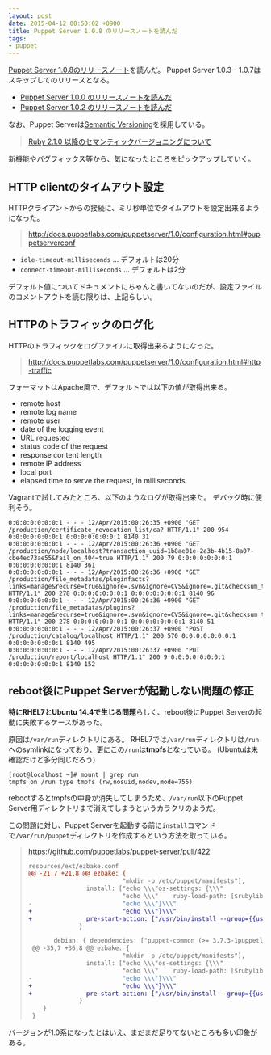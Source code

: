 ```yaml
---
layout: post
date: 2015-04-12 00:50:02 +0900
title: Puppet Server 1.0.8 のリリースノートを読んだ
tags:
- puppet
---
```

[Puppet Server 1.0.8のリリースノート](https://docs.puppetlabs.com/puppetserver/1.0/release_notes.html#puppet-server-108)を読んだ。
Puppet Server 1.0.3 - 1.0.7はスキップしてのリリースとなる。

- [Puppet Server 1.0.0 のリリースノートを読んだ](/2015/02/11/puppet-server-release-note-100/)
- [Puppet Server 1.0.2 のリリースノートを読んだ](/2015/02/12/puppet-server-release-note-102/)

なお、Puppet Serverは[Semantic Versioning](http://semver.org)を採用している。

> [Ruby 2.1.0 以降のセマンティックバージョニングについて](https://www.ruby-lang.org/ja/news/2013/12/21/ruby-version-policy-changes-with-2-1-0/)

新機能やバグフィックス等から、気になったところをピックアップしていく。

HTTP clientのタイムアウト設定
---

HTTPクライアントからの接続に、ミリ秒単位でタイムアウトを設定出来るようになった。

> http://docs.puppetlabs.com/puppetserver/1.0/configuration.html#puppetserverconf

- `idle-timeout-milliseconds` ... デフォルトは20分
- `connect-timeout-milliseconds` ... デフォルトは2分

デフォルト値についてドキュメントにちゃんと書いてないのだが、設定ファイルのコメントアウトを読む限りは、上記らしい。

HTTPのトラフィックのログ化
---

HTTPのトラフィックをログファイルに取得出来るようになった。

> http://docs.puppetlabs.com/puppetserver/1.0/configuration.html#http-traffic

フォーマットはApache風で、デフォルトでは以下の値が取得出来る。

- remote host
- remote log name
- remote user
- date of the logging event
- URL requested
- status code of the request
- response content length
- remote IP address
- local port
- elapsed time to serve the request, in milliseconds

Vagrantで試してみたところ、以下のようなログが取得出来た。
デバッグ時に便利そう。

```
0:0:0:0:0:0:0:1 - - - 12/Apr/2015:00:26:35 +0900 "GET /production/certificate_revocation_list/ca? HTTP/1.1" 200 954 0:0:0:0:0:0:0:1 0:0:0:0:0:0:0:1 8140 31
0:0:0:0:0:0:0:1 - - - 12/Apr/2015:00:26:36 +0900 "GET /production/node/localhost?transaction_uuid=1b8ae01e-2a3b-4b15-8a07-cbe4ec73ae55&fail_on_404=true HTTP/1.1" 200 79 0:0:0:0:0:0:0:1 0:0:0:0:0:0:0:1 8140 361
0:0:0:0:0:0:0:1 - - - 12/Apr/2015:00:26:36 +0900 "GET /production/file_metadatas/pluginfacts?links=manage&recurse=true&ignore=.svn&ignore=CVS&ignore=.git&checksum_type=md5 HTTP/1.1" 200 278 0:0:0:0:0:0:0:1 0:0:0:0:0:0:0:1 8140 96
0:0:0:0:0:0:0:1 - - - 12/Apr/2015:00:26:36 +0900 "GET /production/file_metadatas/plugins?links=manage&recurse=true&ignore=.svn&ignore=CVS&ignore=.git&checksum_type=md5 HTTP/1.1" 200 278 0:0:0:0:0:0:0:1 0:0:0:0:0:0:0:1 8140 51
0:0:0:0:0:0:0:1 - - - 12/Apr/2015:00:26:37 +0900 "POST /production/catalog/localhost HTTP/1.1" 200 570 0:0:0:0:0:0:0:1 0:0:0:0:0:0:0:1 8140 495
0:0:0:0:0:0:0:1 - - - 12/Apr/2015:00:26:37 +0900 "PUT /production/report/localhost HTTP/1.1" 200 9 0:0:0:0:0:0:0:1 0:0:0:0:0:0:0:1 8140 152
```

reboot後にPuppet Serverが起動しない問題の修正
---

**特にRHEL7とUbuntu 14.4で生じる問題**らしく、reboot後にPuppet Serverの起動に失敗するケースがあった。

原因は`/var/run`ディレクトリにある。
RHEL7では`/var/run`ディレクトリは`/run`へのsymlinkになっており、更にこの`/run`は**tmpfs**となっている。 (Ubuntuは未確認だけど多分同じだろう)

```shell-session
[root@localhost ~]# mount | grep run
tmpfs on /run type tmpfs (rw,nosuid,nodev,mode=755)
```

rebootするとtmpfsの中身が消失してしまうため、`/var/run`以下のPuppet Server用ディレクトリまで消えてしまうというカラクリのようだ。

この問題に対し、Puppet Serverを起動する前に`install`コマンドで`/var/run/puppet`ディレクトリを作成するという方法を取っている。

> https://github.com/puppetlabs/puppet-server/pull/422
>
> ```diff
> resources/ext/ezbake.conf
> @@ -21,7 +21,8 @@ ezbake: {
>                           "mkdir -p /etc/puppet/manifests"],
>                 install: ["echo \\\"os-settings: {\\\"                         > $DESTDIR/$projconfdir/conf.d/os-settings.conf",
>                           "echo \\\"    ruby-load-path: [$rubylibdir]\\\"      >> $DESTDIR/$projconfdir/conf.d/os-settings.conf",
> -                         "echo \\\"}\\\"                                      >> $DESTDIR/$projconfdir/conf.d/os-settings.conf" ]
> +                         "echo \\\"}\\\"                                      >> $DESTDIR/$projconfdir/conf.d/os-settings.conf" ],
> +               pre-start-action: ["/usr/bin/install --group={{user}} --owner={{user}} -d /var/run/puppet"]
>               }
>
>        debian: { dependencies: ["puppet-common (>= 3.7.3-1puppetlabs1)"
>  @@ -35,7 +36,8 @@ ezbake: {
>                           "mkdir -p /etc/puppet/manifests"],
>                 install: ["echo \\\"os-settings: {\\\"                       > $DESTDIR/$projconfdir/conf.d/os-settings.conf"
>                           "echo \\\"    ruby-load-path: [$rubylibdir]\\\"    >> $DESTDIR/$projconfdir/conf.d/os-settings.conf",
> -                         "echo \\\"}\\\"                                    >> $DESTDIR/$projconfdir/conf.d/os-settings.conf"]
> +                         "echo \\\"}\\\"                                    >> $DESTDIR/$projconfdir/conf.d/os-settings.conf"],
> +               pre-start-action: ["/usr/bin/install --group={{user}} --owner={{user}} -d /var/run/puppet"]
>               }
>     }
>  }
> ```

バージョンが1.0系になったとはいえ、まだまだ足りてないところも多い印象がある。
